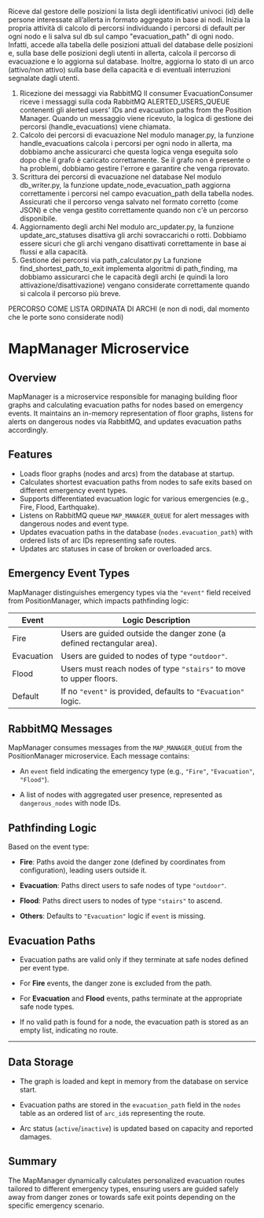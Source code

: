 Riceve dal gestore delle posizioni la lista degli identificativi univoci (id) delle persone interessate all’allerta in formato aggregato in base ai nodi. 
Inizia la propria attività di calcolo di percorsi individuando i percorsi di default per ogni nodo e li salva sul db sul campo  "evacuation_path" di ogni nodo. 
Infatti, accede alla tabella delle posizioni attuali del database delle posizioni e, sulla base delle posizioni degli utenti in allerta, calcola il percorso di evacuazione e lo aggiorna sul database. 
Inoltre, aggiorna lo stato di un arco (attivo/non attivo) sulla base della capacità e di eventuali interruzioni segnalate dagli utenti. 

1. Ricezione dei messaggi via RabbitMQ
Il consumer EvacuationConsumer riceve i messaggi sulla coda RabbitMQ ALERTED_USERS_QUEUE contenenti gli alerted users' IDs and evacuation paths from the Position Manager. Quando un messaggio viene ricevuto, la logica di gestione dei percorsi (handle_evacuations) viene chiamata.
2. Calcolo dei percorsi di evacuazione
Nel modulo manager.py, la funzione handle_evacuations calcola i percorsi per ogni nodo in allerta, ma dobbiamo anche assicurarci che questa logica venga eseguita solo dopo che il grafo è caricato correttamente. Se il grafo non è presente o ha problemi, dobbiamo gestire l'errore e garantire che venga riprovato.
3. Scrittura dei percorsi di evacuazione nel database
Nel modulo db_writer.py, la funzione update_node_evacuation_path aggiorna correttamente i percorsi nel campo evacuation_path della tabella nodes. Assicurati che il percorso venga salvato nel formato corretto (come JSON) e che venga gestito correttamente quando non c'è un percorso disponibile.
4. Aggiornamento degli archi
Nel modulo arc_updater.py, la funzione update_arc_statuses disattiva gli archi sovraccarichi o rotti. Dobbiamo essere sicuri che gli archi vengano disattivati correttamente in base ai flussi e alla capacità.
5. Gestione dei percorsi via path_calculator.py
La funzione find_shortest_path_to_exit implementa algoritmi di path_finding, ma dobbiamo assicurarci che le capacità degli archi (e quindi la loro attivazione/disattivazione) vengano considerate correttamente quando si calcola il percorso più breve.

PERCORSO COME LISTA ORDINATA DI ARCHI (e non di nodi, dal momento che le porte sono considerate nodi)


# MapManager Microservice

## Overview

MapManager is a microservice responsible for managing building floor graphs and calculating evacuation paths for nodes based on emergency events. It maintains an in-memory representation of floor graphs, listens for alerts on dangerous nodes via RabbitMQ, and updates evacuation paths accordingly.

## Features

- Loads floor graphs (nodes and arcs) from the database at startup.
- Calculates shortest evacuation paths from nodes to safe exits based on different emergency event types.
- Supports differentiated evacuation logic for various emergencies (e.g., Fire, Flood, Earthquake).
- Listens on RabbitMQ queue `MAP_MANAGER_QUEUE` for alert messages with dangerous nodes and event type.
- Updates evacuation paths in the database (`nodes.evacuation_path`) with ordered lists of arc IDs representing safe routes.
- Updates arc statuses in case of broken or overloaded arcs.

## Emergency Event Types

MapManager distinguishes emergency types via the `"event"` field received from PositionManager, which impacts pathfinding logic:

| Event      | Logic Description                                                       |
|------------|-------------------------------------------------------------------------|
| Fire       | Users are guided outside the danger zone (a defined rectangular area).  |
| Evacuation | Users are guided to nodes of type `"outdoor"`.                          |
| Flood      | Users must reach nodes of type `"stairs"` to move to upper floors.      |
| Default    | If no `"event"` is provided, defaults to `"Evacuation"` logic.          |

## RabbitMQ Messages

MapManager consumes messages from the `MAP_MANAGER_QUEUE` from the PositionManager microservice. Each message contains:
- An `event` field indicating the emergency type (e.g., `"Fire"`, `"Evacuation"`, `"Flood"`).

- A list of nodes with aggregated user presence, represented as `dangerous_nodes` with node IDs.


## Pathfinding Logic

Based on the event type:

- **Fire**: Paths avoid the danger zone (defined by coordinates from configuration), leading users outside it.

- **Evacuation**: Paths direct users to safe nodes of type `"outdoor"`.

- **Flood**: Paths direct users to nodes of type `"stairs"` to ascend.

- **Others**: Defaults to `"Evacuation"` logic if `event` is missing.

## Evacuation Paths

- Evacuation paths are valid only if they terminate at safe nodes defined per event type.

- For **Fire** events, the danger zone is excluded from the path.

- For **Evacuation** and **Flood** events, paths terminate at the appropriate safe node types.

- If no valid path is found for a node, the evacuation path is stored as an empty list, indicating no route.

---

## Data Storage

- The graph is loaded and kept in memory from the database on service start.

- Evacuation paths are stored in the `evacuation_path` field in the `nodes` table as an ordered list of `arc_id`s representing the route.

- Arc status (`active`/`inactive`) is updated based on capacity and reported damages.


## Summary

The MapManager dynamically calculates personalized evacuation routes tailored to different emergency types, ensuring users are guided safely away from danger zones or towards safe exit points depending on the specific emergency scenario.